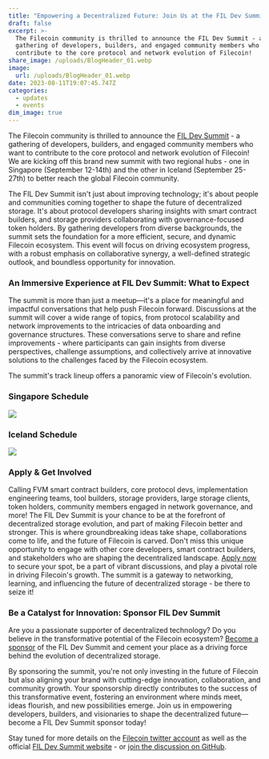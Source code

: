 ```yaml
---
title: "Empowering a Decentralized Future: Join Us at the FIL Dev Summit 2023!"
draft: false
excerpt: >-
  The Filecoin community is thrilled to announce the FIL Dev Summit - a
  gathering of developers, builders, and engaged community members who want to
  contribute to the core protocol and network evolution of Filecoin!
share_image: /uploads/BlogHeader_01.webp
image:
  url: /uploads/BlogHeader_01.webp
date: 2023-08-11T19:07:45.747Z
categories:
  - updates
  - events
dim_image: true
---
```


The Filecoin community is thrilled to announce the [FIL Dev Summit](https://fildev.io/) - a gathering of developers, builders, and engaged community members who want to contribute to the core protocol and network evolution of Filecoin! We are kicking off this brand new summit with two regional hubs - one in Singapore (September 12-14th) and the other in Iceland (September 25-27th) to better reach the global Filecoin community.

The FIL Dev Summit isn't just about improving technology; it's about people and communities coming together to shape the future of decentralized storage. It's about protocol developers sharing insights with smart contract builders, and storage providers collaborating with governance-focused token holders. By gathering developers from diverse backgrounds, the summit sets the foundation for a more efficient, secure, and dynamic Filecoin ecosystem. This event will focus on driving ecosystem progress, with a robust emphasis on collaborative synergy, a well-defined strategic outlook, and boundless opportunity for innovation.

### An Immersive Experience at FIL Dev Summit: What to Expect

The summit is more than just a meetup—it's a place for meaningful and impactful conversations that help push Filecoin forward. Discussions at the summit will cover a wide range of topics, from protocol scalability and network improvements to the intricacies of data onboarding and governance structures. These conversations serve to share and refine improvements - where participants can gain insights from diverse perspectives, challenge assumptions, and collectively arrive at innovative solutions to the challenges faced by the Filecoin ecosystem.

The summit's track lineup offers a panoramic view of Filecoin's evolution. 

### Singapore Schedule

![](/uploads/Singapore.webp)

### Iceland Schedule

![](/uploads/Iceland.webp)

### Apply & Get Involved

Calling FVM smart contract builders, core protocol devs, implementation engineering teams, tool builders, storage providers, large storage clients, token holders, community members engaged in network governance, and more! The FIL Dev Summit is your chance to be at the forefront of decentralized storage evolution, and part of making Filecoin better and stronger. This is where groundbreaking ideas take shape, collaborations come to life, and the future of Filecoin is carved. Don't miss this unique opportunity to engage with other core developers, smart contract builders, and stakeholders who are shaping the decentralized landscape. [Apply now](https://airtable.com/appEjnh5rpWMsjocb/shran7li4slfQSB04) to secure your spot, be a part of vibrant discussions, and play a pivotal role in driving Filecoin's growth. The summit is a gateway to networking, learning, and influencing the future of decentralized storage - be there to seize it!

### Be a Catalyst for Innovation: Sponsor FIL Dev Summit

Are you a passionate supporter of decentralized technology? Do you believe in the transformative potential of the Filecoin ecosystem? [Become a sponsor](https://airtable.com/appEjnh5rpWMsjocb/shrn57n37JyLSOTlV) of the FIL Dev Summit and cement your place as a driving force behind the evolution of decentralized storage. 

By sponsoring the summit, you're not only investing in the future of Filecoin but also aligning your brand with cutting-edge innovation, collaboration, and community growth. Your sponsorship directly contributes to the success of this transformative event, fostering an environment where minds meet, ideas flourish, and new possibilities emerge. Join us in empowering developers, builders, and visionaries to shape the decentralized future—become a FIL Dev Summit sponsor today!

Stay tuned for more details on the [Filecoin twitter account](https://twitter.com/filecoin) as well as the official [FIL Dev Summit website](https://fildev.io/) - or [join the discussion on GitHub](https://github.com/filecoin-project/community/discussions/655).
